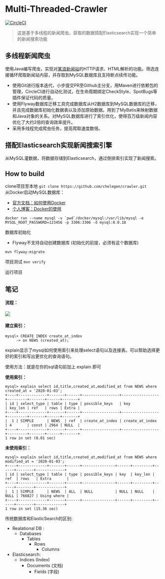 # Multi-Threaded-Crawler
[![CircleCI](https://circleci.com/gh/chelegen/crawler.svg?style=svg)](https://circleci.com/gh/chelegen/crawler)

>这是基于多线程的新闻爬虫，获取的数据搭配Elasticsearch实现一个简单的新闻搜索功能

## 多线程新闻爬虫
使用Java编写爬虫，实现对[某浪新闻站](https://sina.cn)的HTTP请求、HTML解析的功能。筛选连接循环爬取新闻站内容，并存取到MySQL数据库且支持断点续传功能。
- 使用Git进行版本迭代，小步提交PR至Github主分支，用Maven进行依赖包的管理，CircleCI进行自动化测试，在生命周期绑定CheckStyle、SpotBugs等插件保证代码的质量。
- 使用Flyway数据库迁移工具完成数据库从H2数据库到MySQL数据库的迁移，并且完成数据库初始化数据表以及添加原始数据。用到了MyBatis来映射数据和Java对象的关系。对MySQL数据库进行了索引优化，使得百万级新闻内容优化了大约2倍的查询效率提升。
- 采用多线程完成爬虫任务，提高爬取速度数倍。

## 搭配Elasticsearch实现新闻搜索引擎
从MySQL灌数据，将数据存储到Elasticsearch，通过倒排索引实现了新闻搜索。

## How to build
clone项目至本地
```git clone https://github.com/chelegen/crawler.git``` <br>
从Docker启动MySQL数据库：
- [官方文档：如何使用Docker](https://docs.docker.com/get-started/)
- [个人博客：Docker的使用](https://www.cnblogs.com/pipemm/p/12300761.html)
```
docker run --name mysql -v `pwd`/docker/mysql:/var/lib/mysql -e MYSQL_ROOT_PASSWORD=123456 -p 3306:3306 -d mysql:8.0.18
```
数据库初始化
- Flyway不支持自动创建数据库 (初始化的前提，必须有这个数据库)
```
mvn flyway:migrate
```
项目测试
```mvn verify```

运行项目

## 笔记

#### 流程：
![](img/flow.png)

 #### 建立索引：
```$xslt
mysql> CREATE INDEX create_at_index
     -> on NEWS (created_at);
```
explain显示了mysql如何使用索引来处理select语句以及连接表。可以帮助选择更好的索引和写出更优化的查询语句。

使用方法：就是在你的sql语句前加上 explain 即可

**使用索引：**
```$xslt
mysql> explain select id,title,created_at,modified_at from NEWS where created_at = '2020-01-03';
+----+-------------+-------+------+-----------------+-----------------+---------+-------+------+-------+
| id | select_type | table | type | possible_keys   | key             | key_len | ref   | rows | Extra |
+----+-------------+-------+------+-----------------+-----------------+---------+-------+------+-------+
|  1 | SIMPLE      | NEWS  | ref  | create_at_index | create_at_index | 4       | const | 2964 | NULL  |
+----+-------------+-------+------+-----------------+-----------------+---------+-------+------+-------+
1 row in set (0.01 sec)
```
**未使用索引：**
```$xslt
mysql> explain select id,title,created_at,modified_at from NEWS where modified_at = '2020-01-03';      
+----+-------------+-------+------+---------------+------+---------+------+--------+-------------+
| id | select_type | table | type | possible_keys | key  | key_len | ref  | rows   | Extra       |
+----+-------------+-------+------+---------------+------+---------+------+--------+-------------+
|  1 | SIMPLE      | NEWS  | ALL  | NULL          | NULL | NULL    | NULL | 766827 | Using where |
+----+-------------+-------+------+---------------+------+---------+------+--------+-------------+
1 row in set (15.36 sec)
```


传统数据库和ElasticSearch的区别:
- Realational DB :
    - Databases
        - Tables
            - Rows
                - Columns
- Elasticsearch: 
    - Indices (Index)
        - Documents (文档)
            - Fields (字段)

